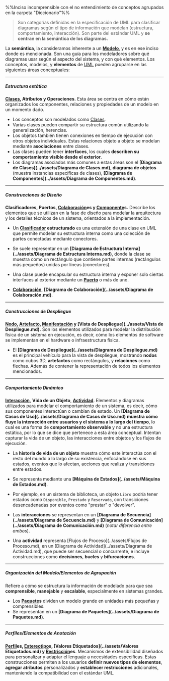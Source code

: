 %%Inciso incomprensible con el no entendimiento de conceptos agrupados en la carpeta "Diccionario"%%
> Son categorías definidas en la especificación de UML para clasificar diagramas según el tipo de información que modelan (estructura, comportamiento, interacción). Son parte del estándar UML y **se centran en la semántica de los diagramas.**

La **semántica**, la consideramos inherente a un **[Modelo](../assets/Modelo.md)**, y es en ese inciso donde es mencionada.
Son una guía para los modeladores sobre qué diagramas usar según el aspecto del sistema, y con qué elementos.
Los conceptos, modelos, y **elementos** de [UML](../assets/UML.md) pueden agruparse en las siguientes áreas conceptuales:
****
##### **Estructura estática** 
**[Clases](../assets/Clases.md), Atributos y Operaciones.** Esta área se centra en cómo están organizados los componentes, relaciones y propiedades de un modelo en un momento dado. 
- Los conceptos son modelados como [Clases](../assets/Clases.md).
- Varias clases pueden compartir su estructura común utilizando la generalización, herencias.
- Los objetos también tienen conexiones en tiempo de ejecución con otros objetos individuales. Estas relaciones objeto a objeto se modelan mediante **asociaciones** entre clases.
- Las clases pueden tener **interfaces**, los cuales **describen su comportamiento visible desde el exterior**. 
- Los diagramas asociados más comunes a estas áreas son el **[Diagrama de Clases](../assets/Diagrama de Clases.md), diagrama de objetos** (muestra instancias específicas de clases), **[Diagrama de Componentes](../assets/Diagrama de Componentes.md)**.
****
##### **Construcciones de Diseño**
**Clasificadores, Puertos, [Colaboración](../assets/Colaboración.md)es y [Componente](../assets/Componente.md)s.** Describe los elementos que se utilizan en la fase de diseño para modelar la arquitectura y los detalles técnicos de un sistema, orientados a la implementación.
- Un **[Clasificador](../assets/Clasificador.md) estructurado** es una extensión de una clase en UML que permite modelar su estructura interna como una colección de partes conectadas mediante conectores.
- Se suele representar en un **[Diagrama de Estructura Interna](../assets/Diagrama de Estructura Interna.md)**, donde la clase se muestra como un rectángulo que contiene partes internas (rectángulos más pequeños) unidas por líneas (conectores).

- Una clase puede encapsular su estructura interna y exponer solo ciertas interfaces al exterior mediante un **[Puerto](../assets/Puerto.md)** o más de uno.

- **[Colaboración](../assets/Colaboración.md)**, **[Diagrama de Colaboración](../assets/Diagrama de Colaboración.md)**.
****
##### **Construcciones de Despliegue**
**[Nodo](../assets/Nodo.md), [Artefacto](../assets/Artefacto.md), [Manifestación](../assets/Manifestación.md) y [Vista de Despliegue](../assets/Vista de Despliegue.md).** Son los elementos utilizados para modelar la distribución física de un sistema en ejecución, es decir, cómo los elementos de software se implementan en el hardware o infraestructura física.
- El **[Diagrama de Despliegue](../assets/Diagrama de Despliegue.md)** es el principal vehículo para la vista de despliegue, mostrando **nodos** como cubos 3D, **artefactos** como rectángulos, y **relaciones** como flechas. Además de contener la representación de todos los elementos mencionados.
****
##### **Comportamiento Dinámico**
 **[Interacción](../assets/Interacción.md),** **Vida de un Objeto**, **[Actividad](../assets/Actividad.md)**. Elementos y diagramas utilizados para modelar el comportamiento de un sistema, es decir, cómo sus componentes interactúan o cambian de estado.
 Un **[Diagrama de Casos de Uso](../assets/Diagrama de Casos de Uso.md)** **muestra cómo fluye la interacción entre usuarios y el sistema a lo largo del tiempo**, lo cual es una forma de **comportamiento observable** y no una estructura estática, por lo que se dice que pertenece a esta área conceptual.
Intentan capturar la vida de un objeto, las interacciones entre objetos y los flujos de ejecución.
- La **historia de vida de un objeto** muestra cómo este interactúa con el resto del mundo a lo largo de su existencia, enfocándose en sus estados, eventos que lo afectan, acciones que realiza y transiciones entre estados.
- Se representa mediante una **[Máquina de Estados](../assets/Máquina de Estados.md)**.
- Por ejemplo, en un sistema de biblioteca, un objeto `Libro` podría tener estados como `Disponible`, `Prestado` y `Reservado`, con transiciones desencadenadas por eventos como "prestar" o "devolver".

- Las **interacciones** se representan en un **[Diagrama de Secuencia](../assets/Diagrama de Secuencia.md)** y **[Diagrama de Comunicación](../assets/Diagrama de Comunicación.md)** (*notar diferencia entre ambos*).

- Una **actividad** representa [Flujos de Proceso](../assets/Flujos de Proceso.md), en un [Diagrama de Actividad](../assets/Diagrama de Actividad.md), que puede ser secuencial o concurrente, e incluye construcciones como **decisiones**, **bucles** y **bifurcaciones**. 
****
##### **Organización del Modelo/Elementos de Agrupación**
Refiere a cómo se estructura la información de modelado para que sea **comprensible**, **manejable** y **escalable**, especialmente en sistemas grandes.
- Los **[Paquete](../assets/Paquete.md)s** dividen un modelo grande en unidades más pequeñas y comprensibles.
- Se representan en un **[Diagrama de Paquetes](../assets/Diagrama de Paquetes.md)**. 
****
##### **Perfiles/Elementos de Anotación**
**[Perfil](../assets/Perfil.md)es, [Estereotipo](../assets/Estereotipo.md)s, [Valores Etiquetados](../assets/Valores Etiquetados.md) y [Restricción](../assets/Restricción.md)es**. Mecanismos de extensibilidad diseñados para personalizar y adaptar el lenguaje a necesidades específicas. Estas construcciones permiten a los usuarios **definir nuevos tipos de elementos**, **agregar atributos** personalizados y **establecer restricciones** adicionales, manteniendo la compatibilidad con el estándar UML.


